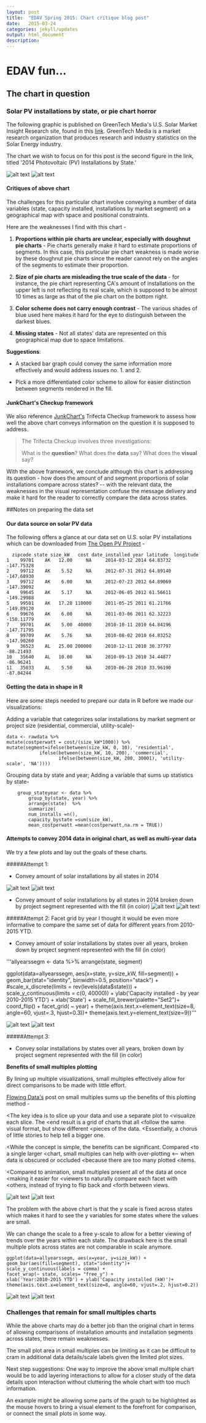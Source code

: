 ```yaml
---
layout: post
title:  "EDAV Spring 2015: Chart critique blog post"
date:   2015-03-24
categories: jekyll/updates 
output: html_document
description:  
---
```


EDAV fun...
====================

The chart in question 
---------------------

### Solar PV installations by state, or pie chart horror

The following graphic is published on GreenTech Media's U.S. Solar Market Insight Research site, found in this [link][GTM]. GreenTech Media is a market research organization that produces research and industry statistics on the Solar Energy industry. 

The chart we wish to focus on for this post is the second figure in the link, titled '2014 Photovoltaic (PV) Installations by State.' 

![alt text](2014pvmap.png)
![alt text](https://raw.githubusercontent.com/Xtines/edav/gh-pages/_posts/assets/2014pvmap.png)


#### Critiques of above chart
The challenges for this particular chart involve conveying a number of data variables (state, capacity installed, installations by market segment) on a geographical map with space and positional constraints.  
 

Here are the weaknesses I find with this chart -

1. **Proportions within pie charts are unclear, especially with doughnut pie charts** - Pie charts generally make it hard to estimate proportions of segments. In this case, this particular pie chart weakness is made worse by these doughnut pie charts since the reader cannot rely on the angles of the segments to estimate their proportion.  


2. **Size of pie charts are misleading the true scale of the data** - for instance, the pie chart representing CA's amount of installations on the upper left is not reflecting its real scale, which is supposed to be almost 10 times as large as that of the pie chart on the bottom right. 

3. **Color scheme does not carry enough contrast** - The various shades of blue used here makes it hard for the eye to distinguish between the darkest blues. 

4. **Missing states** - Not all states' data are represented on this geographical map due to space limitations.



**Suggestions**: 

* A stacked bar graph could convey the same information more effectively and would address issues no. 1. and 2. 

* Pick a more differentiated color scheme to allow for easier distinction between segments rendered in the fill. 



#### JunkChart's Checkup framework

We also reference [JunkChart's][junkchartscheckup] Trifecta Checkup framework to assess how well the above chart conveys information on the question it is supposed to address.   

> The Trifecta Checkup involves three investigations:
> 
> What is the **question**?
> What does the **data** say?
> What does the **visual** say? 
>

With the above framework, we conclude although this chart is addressing its question - how does the amount of and segment proportions of solar installations compare across states? -- with the relevant data, the weaknesses in the visual representation confuse the message delivery and make it hard for the reader to correctly compare the data across states. 



##Notes on preparing the data set


#### Our data source on solar PV data
The following offers a glance at our data set on U.S. solar PV installations which can be downloaded from [The Open PV Project][OpenPV] -


	  zipcode state size_kW   cost date_installed year latitude  longitude
	1    99701    AK   12.00     NA     2014-03-12 2014 64.83732 -147.75328
	2    99712    AK    5.52     NA     2012-07-31 2012 64.89140 -147.68930
	3    99712    AK    6.00     NA     2012-07-23 2012 64.89069 -147.39092
	4    99645    AK    5.17     NA     2012-06-05 2012 61.56611 -149.29988
	5    99501    AK   17.28 110000     2011-05-25 2011 61.21766 -149.89120
	6    99676    AK    6.00     NA     2011-03-06 2011 62.32223 -150.11779
	7    99701    AK    5.00  40000     2010-10-11 2010 64.84196 -147.71795
	8    99709    AK    5.76     NA     2010-08-02 2010 64.83252 -147.90260
	9    36523    AL   25.00 200000     2010-12-11 2010 30.37797  -88.21493
	10   35640    AL   10.00     NA     2010-09-13 2010 34.44877  -86.96241
	11   35033    AL    5.50     NA     2010-06-28 2010 33.96190  -87.04244


#### Getting the data in shape in R
Here are some steps needed to prepare our data in R before we made our visualizations:


Adding a variable that categorizes solar installations by market segment  or project size (residential, commercial, utility-scale)-


	data <- rawdata %>%
  	mutate(costperwatt = cost/(size_kW*1000)) %>% 
  	mutate(segment=ifelse(between(size_kW, 0, 10), 'residential',
                ifelse(between(size_kW, 10, 200), 'commercial',
                       ifelse(between(size_kW, 200, 30001), 'utility-scale', 'NA'))))

Grouping data by state and year; Adding a variable that sums up statistics by state-

		group_stateyear <- data %>%  
  			group_by(state, year) %>%
  			arrange(state)  %>%
  			summarize(
    		num_installs =n(),               
    		capacity_bystate =sum(size_kW),   
    		mean_costperwatt =mean(costperwatt,na.rm = TRUE)) 



#### Attempts to convey 2014 data in original chart, as well as multi-year data

We try a few plots and lay out the goals of these charts.  


#####Attempt 1: 
*   Convey amount of solar installations by all states in 2014

![alt text](Chart1-2014installs.png)
![alt text](https://raw.githubusercontent.com/Xtines/edav/gh-pages/_posts/assets/Chart1-2014installs.png)

*   Convey amount of solar installations by all states in 2014 broken down by project segment represented with the fill (in color)
![alt text](Chart1-2014bysegment.png)
![alt text](https://raw.githubusercontent.com/Xtines/edav/gh-pages/_posts/assets/Chart1-2014bysegment.png)


#####Attempt 2: Facet grid by year
I thought it would be even more informative to compare the same set of data for different years from 2010-2015 YTD. 
* Convey amount of solar installations by states over all years, broken down by project segment represented with the fill (in color)


'''allyearssegm <- data %>%
  arrange(state, segment)

ggplot(data=allyearssegm, aes(x=state, y=size_kW, fill=segment)) +
  geom_bar(stat="identity", binwidth=0.5, position="stack") +
  #scale_x_discrete(limits = rev(levels(data$state))) +
  scale_y_continuous(limits = c(0, 40000)) +
  ylab('Capacity installed - by year 2010-2015 YTD') + xlab('State') +
  scale_fill_brewer(palette="Set2")+ 
  coord_flip() +
  facet_grid( ~ year) +
  theme(axis.text.x=element_text(size=8, angle=60, vjust=.3, hjust=0.3))+
  theme(axis.text.y=element_text(size=9))'''


![alt text](Chart2-Barplot_faceted_byyear.png)
![alt text](https://raw.githubusercontent.com/Xtines/edav/gh-pages/_posts/assets/Chart2-Barplot_faceted_byyear.png)






#####Attempt 3: 
*   Convey solar installations by states over all years, broken down by project segment represented with the fill (in color)


**Benefits of small multiples plotting**

By lining up multiple visualizations, small multiples effectively allow for direct comparisons to be made with little effort.

[Flowing Data's][flowingdata] post on small multiples sums up the benefits of this plotting method -  

<The key idea is to slice up your data and use a separate plot to <visualize each slice. The <end result is a grid of charts that all <follow the same visual format, but show different <pieces of the data. <Essentially, a chorus of little stories to help tell a bigger one.

<While the concept is simple, the benefits can be significant. Compared <to a single larger <chart, small multiples can help with over-plotting <— when data is obscured or occluded <because there are too many plotted <items.

<Compared to animation, small multiples present all of the data at once <making it easier for <viewers to naturally compare each facet with <others, instead of trying to flip back and <forth between views.


![alt text](Chart3-Facetwrap_bystate.png)
![alt text](https://raw.githubusercontent.com/Xtines/edav/gh-pages/_posts/assets/Chart3-Facetwrap_bystate.png)


The problem with the above chart is that the y scale is fixed across states which makes it hard to see the y variables for some states where the values are small. 

We can change the scale to a free y-scale to allow for a better viewing of trends over the years within each state. 
The drawback here is the small multiple plots across states are not comparable in scale anymore. 

	ggplot(data=allyearssegm, aes(x=year, y=size_kW)) +
	geom_bar(aes(fill=segment), stat="identity")+
	scale_y_continuous(labels = comma) +
	facet_wrap(~ state, scales= "free_y") + 
	xlab('Year:2010-2015 YTD') + ylab('Capacity installed (kW)')+ 
	theme(axis.text.x=element_text(size=8, angle=60, vjust=.2, hjust=0.2))
	

![alt text](Chart3b-Facetwrap_bystate_freescale.png)
![alt text](https://raw.githubusercontent.com/Xtines/edav/gh-pages/_posts/assets/Chart3b-Facetwrap_bystate_freescale.png)



### Challenges that remain for small multiples charts

While the above charts may do a better job than the original chart in terms of allowing comparisons of installation amounts and installation segments across states, there remain weaknesses. 

The small plot area in small multiples can be limiting as it can be difficult to cram in additional data details/scale labels given the limited plot sizes. 


Next step suggestions: 
One way to improve the above small multiple chart would be to add layering interactions to allow for a closer study of the data details upon interaction without cluttering the whole chart with too much information.
 
An example might be allowing some parts of the graph to be highlighted as the mouse hovers to bring a visual element to the forefront for comparison, or connect the small plots in some way.




[junkchartscheckup]: http://junkcharts.typepad.com/junk_charts/junk-charts-trifecta-checkup-the-definitive-guide.html

[GTM]: http://www.greentechmedia.com/research/ussmi 

[OpenPV]: https://openpv.nrel.gov/search

[flowingdata]: https://flowingdata.com/2014/10/15/linked-small-multiples/
